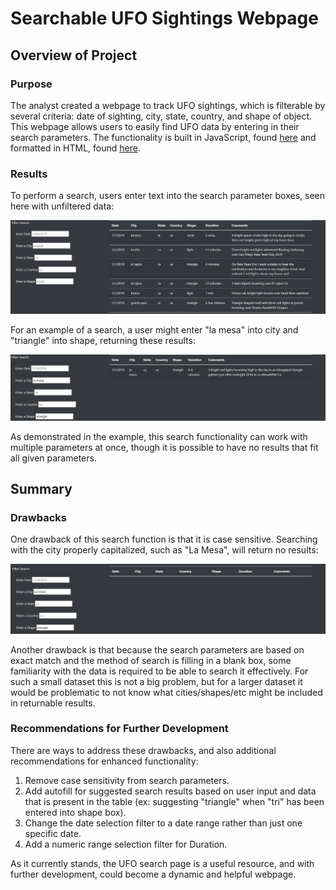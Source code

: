 # Searchable UFO Sightings Webpage

## Overview of Project

### Purpose

The analyst created a webpage to track UFO sightings, which is filterable by several criteria: date of sighting, city, state, country, and shape of object. This webpage allows users to easily find UFO data by entering in their search parameters. The functionality is built in JavaScript, found [here](https://github.com/cbeckler/UFOs/blob/main/static/js/app.js) and formatted in HTML, found [here](https://github.com/cbeckler/UFOs/blob/main/index.html).

### Results

To perform a search, users enter text into the search parameter boxes, seen here with unfiltered data:

![unfiltered data](https://github.com/cbeckler/UFOs/blob/main/static/images/presearch.png)

For an example of a search, a user might enter "la mesa" into city and "triangle" into shape, returning these results:

![filtered data](https://github.com/cbeckler/UFOs/blob/main/static/images/search.png)

As demonstrated in the example, this search functionality can work with multiple parameters at once, though it is possible to have no results that fit all given parameters.

## Summary

### Drawbacks

One drawback of this search function is that it is case sensitive. Searching with the city properly capitalized, such as "La Mesa", will return no results:

![case sensitive search](https://github.com/cbeckler/UFOs/blob/main/static/images/la%20mesa%20search.png)

Another drawback is that because the search parameters are based on exact match and the method of search is filling in a blank box, some familiarity with the data is required to be able to search it effectively. For such a small dataset this is not a big problem, but for a larger dataset it would be problematic to not know what cities/shapes/etc might be included in returnable results.

### Recommendations for Further Development

There are ways to address these drawbacks, and also additional recommendations for enhanced functionality:

1. Remove case sensitivity from search parameters.
2. Add autofill for suggested search results based on user input and data that is present in the table (ex: suggesting "triangle" when "tri" has been entered into shape box).
3. Change the date selection filter to a date range rather than just one specific date.
4. Add a numeric range selection filter for Duration.

As it currently stands, the UFO search page is a useful resource, and with further development, could become a dynamic and helpful webpage.
